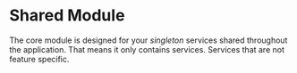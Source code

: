 # Shared Module

The core module is designed for your *singleton* services shared throughout the application. That means it only contains services. Services that are not feature specific.